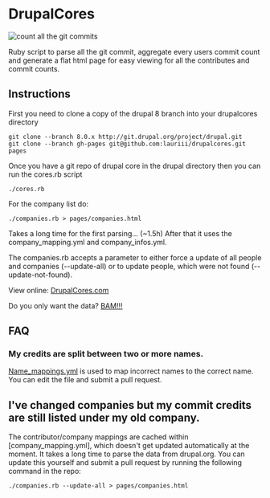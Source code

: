 # DrupalCores
![count all the git commits](https://github.com/ericduran/drupalcores/raw/pystart/img.jpg)

Ruby script to parse all the git commit, aggregate every users commit count and generate
a flat html page for easy viewing for all the contributes and commit counts.

## Instructions
First you need to clone a copy of the drupal 8 branch into your drupalcores directory

    git clone --branch 8.0.x http://git.drupal.org/project/drupal.git
    git clone --branch gh-pages git@github.com:lauriii/drupalcores.git pages

Once you have a git repo of drupal core in the drupal directory then you can run the cores.rb script

    ./cores.rb

For the company list do:

    ./companies.rb > pages/companies.html

Takes a long time for the first parsing... (~1.5h)
After that it uses the company_mapping.yml and company_infos.yml.

The companies.rb accepts a parameter to either force a update of all people and companies (--update-all)
or to update people, which were not found (--update-not-found).

View online:
 [DrupalCores.com](http://www.drupalcores.com/)

Do you only want the data?
 [BAM!!!](http://www.drupalcores.com/data.json)

## FAQ

### My credits are split between two or more names.
[Name_mappings.yml](https://github.com/lauriii/drupalcores/blob/master/name_mappings.yml) is used to map incorrect names to the correct name. You can edit the file and submit a pull request.

## I've changed companies but my commit credits are still listed under my old company.
The contributor/company mappings are cached within [company_mapping.yml], which doesn't get updated automatically at the moment. It takes a long time to parse the data from drupal.org. You can update this yourself and submit a pull request by running the following command in the repo:

    ./companies.rb --update-all > pages/companies.html


